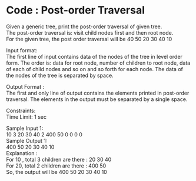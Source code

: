 # Code : Post-order Traversal




Given a generic tree, print the post-order traversal of given tree.            
The post-order traversal is: visit child nodes first and then root node.             
For the given tree, the post order traversal will be 40 50 20 30 40 10             

Input format:          
The first line of input contains data of the nodes of the tree in level order form. The order is: data for root node, number of children to root node, data of each of child nodes and so on and so forth for each node. The data of the nodes of the tree is separated by space.             

Output Format :              
The first and only line of output contains the elements printed in post-order traversal. The elements in the output must be separated by a single space.                

Constraints:              
Time Limit: 1 sec          

Sample Input 1:                   
10 3 20 30 40 2 400 50 0 0 0 0              
Sample Output 1:              
400 50 20 30 40 10            
Explanation :                                     
For 10 , total 3 children are there : 20 30 40              
For  20, total 2 children are there : 400 50               
So, the output will be 400 50 20 30 40 10          
